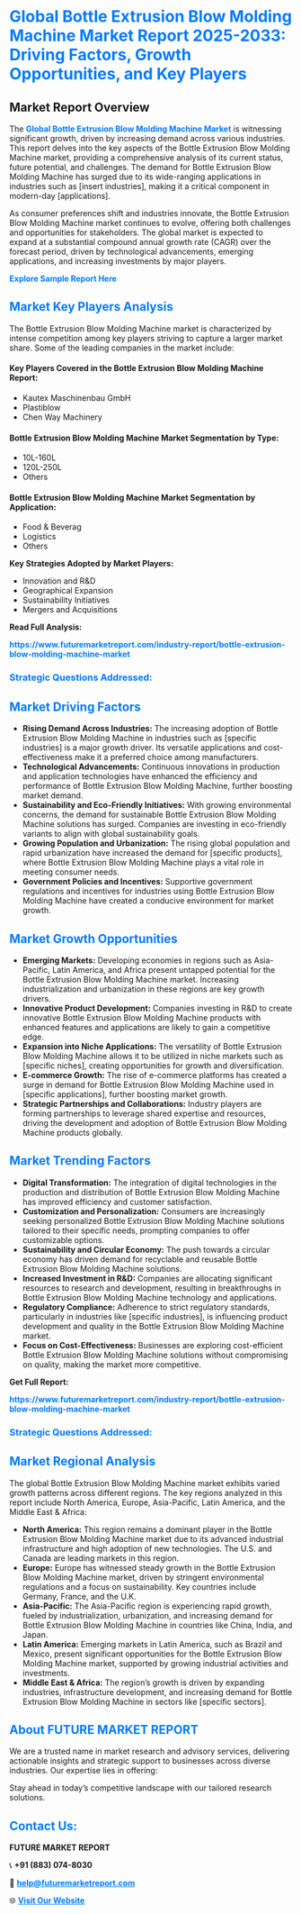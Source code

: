 <h1 style="color: #007BFF;">Global Bottle Extrusion Blow Molding Machine Market Report 2025-2033: Driving Factors, Growth Opportunities, and Key Players</h1>

<section id="overview">
<h2>Market Report Overview</h2>
<p>The <a href="https://www.futuremarketreport.com/industry-report/bottle-extrusion-blow-molding-machine-market" style="color: #007BFF; text-decoration: none;"><strong>Global Bottle Extrusion Blow Molding Machine Market</strong></a> is witnessing significant growth, driven by increasing demand across various industries. This report delves into the key aspects of the Bottle Extrusion Blow Molding Machine market, providing a comprehensive analysis of its current status, future potential, and challenges. The demand for Bottle Extrusion Blow Molding Machine has surged due to its wide-ranging applications in industries such as [insert industries], making it a critical component in modern-day [applications].</p>
<p>As consumer preferences shift and industries innovate, the Bottle Extrusion Blow Molding Machine market continues to evolve, offering both challenges and opportunities for stakeholders. The global market is expected to expand at a substantial compound annual growth rate (CAGR) over the forecast period, driven by technological advancements, emerging applications, and increasing investments by major players.</p>
</section>

<section id="overview">
<p><a href="https://www.futuremarketreport.com/request-sample/reportId=55033" style="color: #007BFF; text-decoration: none;"><strong>Explore Sample Report Here</strong></a></p>
</section>

<section id="key-players">
<h2 style="color: #007BFF;">Market Key Players Analysis</h2>
<p>The Bottle Extrusion Blow Molding Machine market is characterized by intense competition among key players striving to capture a larger market share. Some of the leading companies in the market include:</p>
<h4>Key Players Covered in the Bottle Extrusion Blow Molding Machine Report:</h4>
<ul><li>Kautex Maschinenbau GmbH</li><li>Plastiblow</li><li>Chen Way Machinery</li></ul>
<h4>Bottle Extrusion Blow Molding Machine Market Segmentation by Type:</h4>
<ul><li>10L-160L</li><li>120L-250L</li><li>Others</li></ul>

<h4>Bottle Extrusion Blow Molding Machine Market Segmentation by Application:</h4>
<ul><li>Food &amp; Beverag</li><li>Logistics</li><li>Others</li></ul>
<p><strong>Key Strategies Adopted by Market Players:</strong></p>
<ul>
<li>Innovation and R&D</li>
<li>Geographical Expansion</li>
<li>Sustainability Initiatives</li>
<li>Mergers and Acquisitions</li>
</ul>
</section>

<section>
<p><strong>Read Full Analysis: </strong></p><a href="https://www.futuremarketreport.com/industry-report/bottle-extrusion-blow-molding-machine-market" style="color: #007BFF; text-decoration: none;"><strong>https://www.futuremarketreport.com/industry-report/bottle-extrusion-blow-molding-machine-market</strong></a>
<h3 style="color: #007BFF;">Strategic Questions Addressed:</h3>
</section>

<section id="driving-factors">
<h2 style="color: #007BFF;">Market Driving Factors</h2>
<ul>
<li><strong>Rising Demand Across Industries:</strong> The increasing adoption of Bottle Extrusion Blow Molding Machine in industries such as [specific industries] is a major growth driver. Its versatile applications and cost-effectiveness make it a preferred choice among manufacturers.</li>
<li><strong>Technological Advancements:</strong> Continuous innovations in production and application technologies have enhanced the efficiency and performance of Bottle Extrusion Blow Molding Machine, further boosting market demand.</li>
<li><strong>Sustainability and Eco-Friendly Initiatives:</strong> With growing environmental concerns, the demand for sustainable Bottle Extrusion Blow Molding Machine solutions has surged. Companies are investing in eco-friendly variants to align with global sustainability goals.</li>
<li><strong>Growing Population and Urbanization:</strong> The rising global population and rapid urbanization have increased the demand for [specific products], where Bottle Extrusion Blow Molding Machine plays a vital role in meeting consumer needs.</li>
<li><strong>Government Policies and Incentives:</strong> Supportive government regulations and incentives for industries using Bottle Extrusion Blow Molding Machine have created a conducive environment for market growth.</li>
</ul>
</section>

<section id="growth-opportunities">
<h2 style="color: #007BFF;">Market Growth Opportunities</h2>
<ul>
<li><strong>Emerging Markets:</strong> Developing economies in regions such as Asia-Pacific, Latin America, and Africa present untapped potential for the Bottle Extrusion Blow Molding Machine market. Increasing industrialization and urbanization in these regions are key growth drivers.</li>
<li><strong>Innovative Product Development:</strong> Companies investing in R&D to create innovative Bottle Extrusion Blow Molding Machine products with enhanced features and applications are likely to gain a competitive edge.</li>
<li><strong>Expansion into Niche Applications:</strong> The versatility of Bottle Extrusion Blow Molding Machine allows it to be utilized in niche markets such as [specific niches], creating opportunities for growth and diversification.</li>
<li><strong>E-commerce Growth:</strong> The rise of e-commerce platforms has created a surge in demand for Bottle Extrusion Blow Molding Machine used in [specific applications], further boosting market growth.</li>
<li><strong>Strategic Partnerships and Collaborations:</strong> Industry players are forming partnerships to leverage shared expertise and resources, driving the development and adoption of Bottle Extrusion Blow Molding Machine products globally.</li>
</ul>
</section>

<section id="trending-factors">
<h2 style="color: #007BFF;">Market Trending Factors</h2>
<ul>
<li><strong>Digital Transformation:</strong> The integration of digital technologies in the production and distribution of Bottle Extrusion Blow Molding Machine has improved efficiency and customer satisfaction.</li>
<li><strong>Customization and Personalization:</strong> Consumers are increasingly seeking personalized Bottle Extrusion Blow Molding Machine solutions tailored to their specific needs, prompting companies to offer customizable options.</li>
<li><strong>Sustainability and Circular Economy:</strong> The push towards a circular economy has driven demand for recyclable and reusable Bottle Extrusion Blow Molding Machine solutions.</li>
<li><strong>Increased Investment in R&D:</strong> Companies are allocating significant resources to research and development, resulting in breakthroughs in Bottle Extrusion Blow Molding Machine technology and applications.</li>
<li><strong>Regulatory Compliance:</strong> Adherence to strict regulatory standards, particularly in industries like [specific industries], is influencing product development and quality in the Bottle Extrusion Blow Molding Machine market.</li>
<li><strong>Focus on Cost-Effectiveness:</strong> Businesses are exploring cost-efficient Bottle Extrusion Blow Molding Machine solutions without compromising on quality, making the market more competitive.</li>
</ul>
</section>

<section>
<p><strong>Get Full Report: </strong></p><a href="https://www.futuremarketreport.com/industry-report/bottle-extrusion-blow-molding-machine-market" style="color: #007BFF; text-decoration: none;"><strong>https://www.futuremarketreport.com/industry-report/bottle-extrusion-blow-molding-machine-market</strong></a>
<h3 style="color: #007BFF;">Strategic Questions Addressed:</h3>
</section>


<section id="regional-analysis">
<h2 style="color: #007BFF;">Market Regional Analysis</h2>
<p>The global Bottle Extrusion Blow Molding Machine market exhibits varied growth patterns across different regions. The key regions analyzed in this report include North America, Europe, Asia-Pacific, Latin America, and the Middle East & Africa:</p>
<ul>
<li><strong>North America:</strong> This region remains a dominant player in the Bottle Extrusion Blow Molding Machine market due to its advanced industrial infrastructure and high adoption of new technologies. The U.S. and Canada are leading markets in this region.</li>
<li><strong>Europe:</strong> Europe has witnessed steady growth in the Bottle Extrusion Blow Molding Machine market, driven by stringent environmental regulations and a focus on sustainability. Key countries include Germany, France, and the U.K.</li>
<li><strong>Asia-Pacific:</strong> The Asia-Pacific region is experiencing rapid growth, fueled by industrialization, urbanization, and increasing demand for Bottle Extrusion Blow Molding Machine in countries like China, India, and Japan.</li>
<li><strong>Latin America:</strong> Emerging markets in Latin America, such as Brazil and Mexico, present significant opportunities for the Bottle Extrusion Blow Molding Machine market, supported by growing industrial activities and investments.</li>
<li><strong>Middle East & Africa:</strong> The region’s growth is driven by expanding industries, infrastructure development, and increasing demand for Bottle Extrusion Blow Molding Machine in sectors like [specific sectors].</li>
</ul>
</section>

<footer>
<h2 style="color: #007BFF;">About FUTURE MARKET REPORT</h2>
<p>We are a trusted name in market research and advisory services, delivering actionable insights and strategic support to businesses across diverse industries. Our expertise lies in offering:</p>

<p>Stay ahead in today’s competitive landscape with our tailored research solutions.</p>

<h2 style="color: #007BFF;">Contact Us:</h2>
<p><strong>FUTURE MARKET REPORT</strong></p>
<p>📞 <strong>+91 (883) 074-8030</strong></p>
<p>📧 <strong><a href="mailto:help@futuremarketreport.com" style="color: #007BFF;">help@futuremarketreport.com</a></strong></p>
<p>🌐 <strong><a href="https://www.futuremarketreport.com/" style="color: #007BFF;">Visit Our Website</a></strong></p>
</footer>